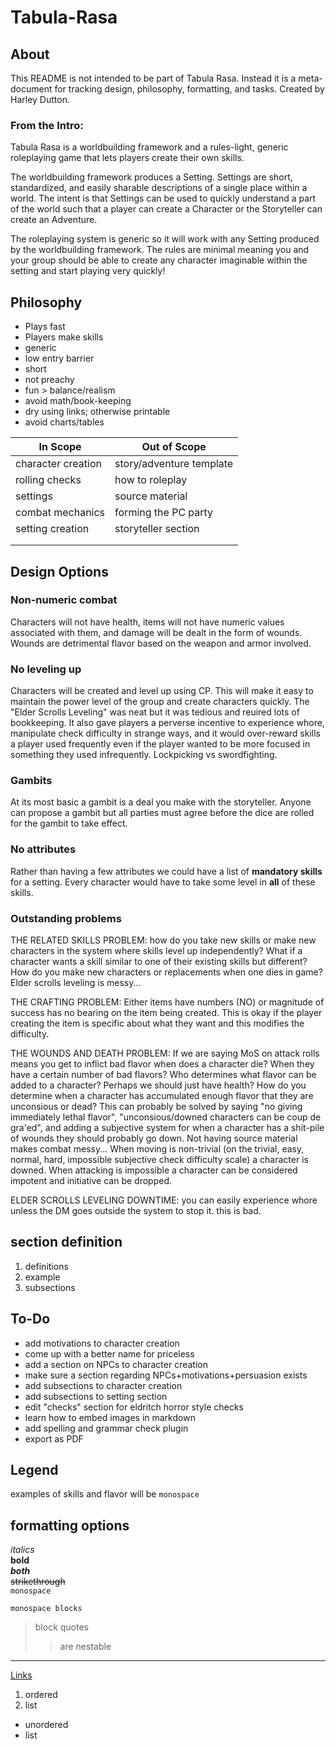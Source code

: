 # Tabula-Rasa
## About
This README is not intended to be part of Tabula Rasa. Instead it is a meta-document for tracking design, philosophy, formatting, and tasks. Created by Harley Dutton.

### From the Intro:
Tabula Rasa is a worldbuilding framework and a rules-light, generic roleplaying game that lets players create their own skills.

The worldbuilding framework produces a Setting. Settings are short, standardized, and easily sharable descriptions of a single place within a world. The intent is that Settings can be used to quickly understand a part of the world such that a player can create a Character or the Storyteller can create an Adventure.

The roleplaying system is generic so it will work with any Setting produced by the worldbuilding framework. The rules are minimal meaning you and your group should be able to create any character imaginable within the setting and start playing very quickly!

## Philosophy
- Plays fast
- Players make skills
- generic
- low entry barrier
- short
- not preachy
- fun > balance/realism
- avoid math/book-keeping
- dry using links; otherwise printable
- avoid charts/tables

| In Scope           | Out of Scope             |
| ------------------ | ------------------------ |
| character creation | story/adventure template |
| rolling checks     | how to roleplay          |
| settings           | source material          |
| combat mechanics   | forming the PC party     |
| setting creation   | storyteller section      |
|                    |                          |
|                    |                          |

## Design Options
<!--Use feature branches and a little merging to turn these on and off for various releases.-->
### Non-numeric combat
Characters will not have health, items will not have numeric values associated with them, and damage will be dealt in the form of wounds. Wounds are detrimental flavor based on the weapon and armor involved.
<!--The alternative would be to make a bunch of tables for and formulas for stuff-->
### No leveling up
<!-- Characters will start with a number of character points determined by the storyteller. -->
Characters will be created and level up using CP. This will make it easy to maintain the power level of the group and create characters quickly. The "Elder Scrolls Leveling" was neat but it was tedious and reuired lots of bookkeeping. It also gave players a perverse incentive to experience whore, manipulate check difficulty in strange ways, and it would over-reward skills a player used frequently even if the player wanted to be more focused in something they used infrequently. Lockpicking vs swordfighting.
### Gambits
At its most basic a gambit is a deal you make with the storyteller. Anyone can propose a gambit but all parties must agree before the dice are rolled for the gambit to take effect.
<!--Two common gambits would be to go for a called shot in combat or to take your time with an action out of combat. Raise the difficulty for the called shot and make it insta-kill. Lower the difficulty for the careful action and lower the quality of a success.-->
### No attributes
<!--This assumes that there will also be a list of common skills included with each setting-->
Rather than having a few attributes we could have a list of __mandatory skills__ for a setting. Every character would have to take some level in __all__ of these skills.

### Outstanding problems
THE RELATED SKILLS PROBLEM: how do you take new skills or make new characters in the system where skills level up independently? What if a character wants a skill similar to one of their existing skills but different? How do you make new characters or replacements when one dies in game? Elder scrolls leveling is messy...

THE CRAFTING PROBLEM: Either items have numbers (NO) or magnitude of success has no bearing on the item being created. This is okay if the player creating the item is specific about what they want and this modifies the difficulty.

THE WOUNDS AND DEATH PROBLEM: If we are saying MoS on attack rolls means you get to inflict bad flavor when does a character die? When they have a certain number of bad flavors? Who determines what flavor can be added to a character? Perhaps we should just have health? How do you determine when a character has accumulated enough flavor that they are unconsious or dead? This can probably be solved by saying "no giving immediately lethal flavor", "unconsious/downed characters can be coup de gra'ed", and adding a subjective system for when a character has a shit-pile of wounds they should probably go down. Not having source material makes combat messy... When moving is non-trivial (on the trivial, easy, normal, hard, impossible subjective check difficulty scale) a character is downed. When attacking is impossible a character can be considered impotent and initiative can be dropped.

ELDER SCROLLS LEVELING DOWNTIME: you can easily experience whore unless the DM goes outside the system to stop it. this is bad.


## section definition
1. definitions
3. example
4. subsections

## To-Do
- add motivations to character creation
- come up with a better name for priceless
- add a section on NPCs to character creation
- make sure a section regarding NPCs+motivations+persuasion exists
- add subsections to character creation
- add subsections to setting section
- edit "checks" section for eldritch horror style checks
- learn how to embed images in markdown
- add spelling and grammar check plugin
- export as PDF

## Legend
examples of skills and flavor will be `monospace`

## formatting options
<!--html style comment-->
_italics_  
__bold__  
___both___  
~~strikethrough~~  
`monospace`  
```
monospace blocks
```
> block quotes
>> are nestable  
***
[Links](#formatting-options)
1. ordered
2. list   
- unordered
- list   